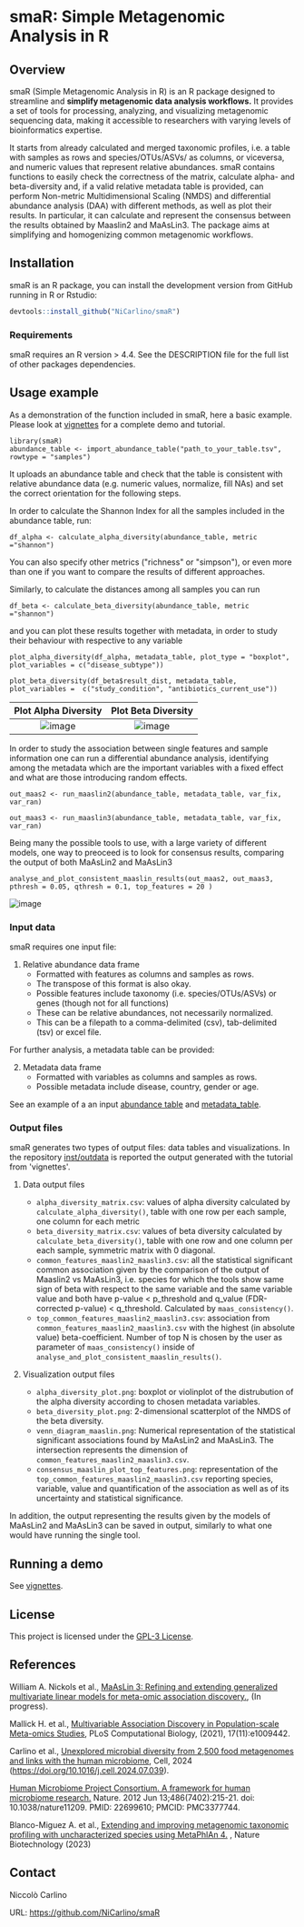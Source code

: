 # smaR: Simple Metagenomic Analysis in R

<!-- badges: start -->
<!-- badges: end -->

## Overview

smaR (Simple Metagenomic Analysis in R) is an R package designed to streamline and **simplify metagenomic data analysis workflows.**
It provides a set of tools for processing, analyzing, and visualizing metagenomic sequencing data, making it accessible to
researchers with varying levels of bioinformatics expertise.

It starts from already calculated and merged taxonomic profiles, i.e. a table with samples as rows and species/OTUs/ASVs/ as columns,
or viceversa, and numeric values that represent relative abundances. smaR contains functions to easily check the correctness of
the matrix, calculate alpha- and beta-diversity and, if a valid relative metadata table is provided, can perform Non-metric
Multidimensional Scaling (NMDS) and differential abundance analysis (DAA) with different methods, as well as plot their results.
In particular, it can calculate and represent the consensus between the results obtained by Maaslin2 and MaAsLin3.
The package aims at simplifying and homogenizing common metagenomic workflows.

## Installation

smaR is an R package, you can install the development version
from GitHub running in R or Rstudio:

``` r
devtools::install_github("NiCarlino/smaR")
```

### Requirements

smaR requires an R version > 4.4. See the DESCRIPTION file for the full list of other packages dependencies.


## Usage example

As a demonstration of the function included in smaR, here a basic example. Please look at 
[vignettes](https://github.com/NiCarlino/smaR/tree/main/vignettes) for a complete demo and tutorial.

```{r example}
library(smaR)
abundance_table <- import_abundance_table("path_to_your_table.tsv", rowtype = "samples")
```
It uploads an abundance table and check that the table is consistent with relative abundance data 
(e.g. numeric values, normalize, fill NAs) and set the correct orientation for the following steps.

In order to calculate the Shannon Index for all the samples included in the abundance table, run:

```{r}
df_alpha <- calculate_alpha_diversity(abundance_table, metric ="shannon")
```

You can also specify other metrics ("richness" or "simpson"), or even more than one if you want
to compare the results of different approaches.

Similarly, to calculate the distances among all samples you can run

```{r}
df_beta <- calculate_beta_diversity(abundance_table, metric ="shannon")
```

and you can plot these results together with metadata, in order to study their behaviour with respective to any variable

```{r}
plot_alpha_diversity(df_alpha, metadata_table, plot_type = "boxplot", plot_variables = c("disease_subtype"))

plot_beta_diversity(df_beta$result_dist, metadata_table, plot_variables =  c("study_condition", "antibiotics_current_use"))
```

Plot Alpha Diversity      |  Plot Beta Diversity
:-------------------------:|:-------------------------:
![image](/inst/images/alpha_diversity_plot_simple.png) | ![image](/inst/images/beta_diversity_plot_simple.png)

In order to study the association between single features and sample information one can run a differential
abundance analysis, identifying among the metadata which are the important variables with a fixed effect and what
are those introducing random effects.

```{r}
out_maas2 <- run_maaslin2(abundance_table, metadata_table, var_fix, var_ran)

out_maas3 <- run_maaslin3(abundance_table, metadata_table, var_fix, var_ran)
```

Being many the possible tools to use, with a large variety of different models, one way to preoceed is to
look for consensus results, comparing the output of both MaAsLin2 and MaAsLin3

```{r}
analyse_and_plot_consistent_maaslin_results(out_maas2, out_maas3, pthresh = 0.05, qthresh = 0.1, top_features = 20 )
```
![image](inst/images/main_plot.png?raw=true)

### Input data ###

smaR requires one input file:

1. Relative abundance data frame
    * Formatted with features as columns and samples as rows.
    * The transpose of this format is also okay.
    * Possible features include taxonomy (i.e. species/OTUs/ASVs) or genes (though not for all functions)
    * These can be relative abundances, not necessarily normalized.
    * This can be a filepath to a comma-delimited (csv), tab-delimited (tsv) or excel file.

For further analysis, a metadata table can be provided:

2. Metadata data frame
    * Formatted with variables as columns and samples as rows.
    * Possible metadata include disease, country, gender or age.


See an example of a an input [abundance table](https://github.com/NiCarlino/smaR/blob/main/inst/extdata/ex_abundancetable.tsv)
and [metadata_table](https://github.com/NiCarlino/smaR/blob/main/inst/extdata/ex_metadata.tsv).


### Output files ###

smaR generates two types of output files: data tables and
visualizations. In the repository [inst/outdata](https://github.com/NiCarlino/smaR/tree/main/inst/outdata)
is reported the output generated with the tutorial from 'vignettes'.

1. Data output files
    * ``alpha_diversity_matrix.csv``: values of alpha diversity calculated by ``calculate_alpha_diversity()``, table with one row per each sample, one column for each metric
    * ``beta_diversity_matrix.csv``: values of beta diversity calculated by ``calculate_beta_diversity()``, table with one row and one column per each sample, symmetric matrix with 0 diagonal.
    * ``common_features_maaslin2_maaslin3.csv``: all the statistical significant common association given by the comparison of the output of Maaslin2 vs MaAsLin3, i.e. species for which the tools show same sign of beta with respect to the same variable and the same variable value and both have p-value < p_threshold and q_value (FDR-corrected p-value) < q_threshold. Calculated by ``maas_consistency()``.
    * ``top_common_features_maaslin2_maaslin3.csv``: association from ``common_features_maaslin2_maaslin3.csv`` with the highest (in absolute value) beta-coefficient. Number of top N is chosen by the user as parameter of ``maas_consistency()`` inside of ``analyse_and_plot_consistent_maaslin_results()``.

2. Visualization output files
    * ``alpha_diversity_plot.png``: boxplot or violinplot of the distrubution of the alpha diversity according to chosen metadata variables.
    * ``beta_diversity_plot.png``: 2-dimensional scatterplot of the NMDS of the beta diversity.
    * ``venn_diagram_maaslin.png``: Numerical representation of the statistical significant associations found by MaAsLin2 and MaAsLin3. The intersection represents the dimension of ``common_features_maaslin2_maaslin3.csv``.
    * ``consensus_maaslin_plot_top_features.png``: representation of the ``top_common_features_maaslin2_maaslin3.csv`` reporting species, variable, value and quantification of the association as well as of its uncertainty and statistical significance.

In addition, the output representing the results given by the models of MaAsLin2 and MaAsLin3 can be saved in output,
similarly to what one would have running the single tool.

## Running a demo

See [vignettes](https://github.com/NiCarlino/smaR/tree/main/vignettes).


## License

This project is licensed under the [GPL-3 License](https://github.com/NiCarlino/smaR/blob/main/LICENSE).


## References

William A. Nickols et al., [MaAsLin 3: Refining and extending generalized multivariate linear models for meta-omic association discovery.](https://github.com/biobakery/biobakery/wiki/MaAsLin3), (In progress).

Mallick H. et al., [Multivariable Association Discovery in Population-scale Meta-omics Studies](https://journals.plos.org/ploscompbiol/article?id=10.1371/journal.pcbi.1009442), PLoS Computational Biology, (2021), 17(11):e1009442.

Carlino et al., [Unexplored microbial diversity from 2,500 food metagenomes and links with the human microbiome](https://linkinghub.elsevier.com/retrieve/pii/S009286742400833X), Cell, 2024 (https://doi.org/10.1016/j.cell.2024.07.039).

[Human Microbiome Project Consortium. A framework for human microbiome research.](https://www.nature.com/articles/nature11209) Nature. 2012 Jun 13;486(7402):215-21. doi: 10.1038/nature11209. PMID: 22699610; PMCID: PMC3377744.

Blanco-Miguez A. et al., [Extending and improving metagenomic taxonomic profiling with uncharacterized species using MetaPhlAn 4.](https://www.nature.com/articles/s41587-023-01688-w) , Nature Biotechnology (2023)

## Contact

Niccolò Carlino

URL: https://github.com/NiCarlino/smaR
